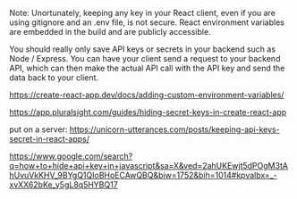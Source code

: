 Note: Unortunately, keeping any key in your React client, even if you are using gitignore and an .env file, is not secure. React environment variables are embedded in the build and are publicly accessible.

You should really only save API keys or secrets in your backend such as Node / Express. You can have your client send a request to your backend API, which can then make the actual API call with the API key and send the data back to your client.

https://create-react-app.dev/docs/adding-custom-environment-variables/

https://app.pluralsight.com/guides/hiding-secret-keys-in-create-react-app

put on a server:
https://unicorn-utterances.com/posts/keeping-api-keys-secret-in-react-apps/

https://www.google.com/search?q=how+to+hide+api+key+in+javascript&sa=X&ved=2ahUKEwjt5dPOgM3tAhUvuVkKHV_9BYgQ1QIoBHoECAwQBQ&biw=1752&bih=1014#kpvalbx=_-xvXX62bKe_y5gL8q5HYBQ17